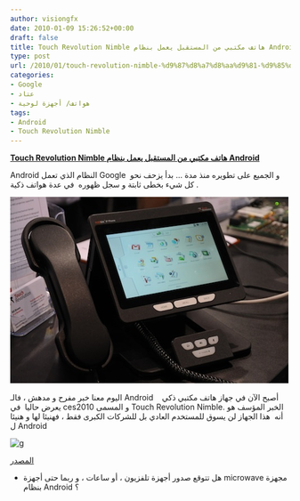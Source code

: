 ```yaml
---
author: visiongfx
date: 2010-01-09 15:26:52+00:00
draft: false
title: Touch Revolution Nimble هاتف مكتبي من المستقبل يعمل بنظام Android
type: post
url: /2010/01/touch-revolution-nimble-%d9%87%d8%a7%d8%aa%d9%81-%d9%85%d9%83%d8%aa%d8%a8%d9%8a-%d9%85%d9%86-%d8%a7%d9%84%d9%85%d8%b3%d8%aa%d9%82%d8%a8%d9%84-%d9%8a%d8%b9%d9%85%d9%84-%d8%a8%d9%86%d8%b8%d8%a7%d9%85-an/
categories:
- Google
- عتاد
- هواتف/ أجهزة لوحية
tags:
- Android
- Touch Revolution Nimble
---
```


[**Touch Revolution Nimble هاتف مكتبي من المستقبل يعمل بنظام Android**](https://www.it-scoop.com/2010/01/touch-revolution-nimble-%d9%87%d8%a7%d8%aa%d9%81-%d9%85%d9%83%d8%aa%d8%a8%d9%8a-%d9%85%d9%86-%d8%a7%d9%84%d9%85%d8%b3%d8%aa%d9%82%d8%a8%d9%84-%d9%8a%d8%b9%d9%85%d9%84-%d8%a8%d9%86%d8%b8%d8%a7%d9%85-an/)


Android  النظام الذي تعمل Google  و الجميع على تطويره منذ مدة ... بدأ يزحف نحو كل شيء بخطى ثابتة و سجل ظهوره  في عدة هواتف ذكية .


[![f](500x_dsc_1348.jpg)
](https://www.it-scoop.com/2010/01/touch-revolution-nimble-%d9%87%d8%a7%d8%aa%d9%81-%d9%85%d9%83%d8%aa%d8%a8%d9%8a-%d9%85%d9%86-%d8%a7%d9%84%d9%85%d8%b3%d8%aa%d9%82%d8%a8%d9%84-%d9%8a%d8%b9%d9%85%d9%84-%d8%a8%d9%86%d8%b8%d8%a7%d9%85-an/)




اليوم معنا خبر مفرح و مدهش ، فالـ Android   أصبح الآن في جهاز هاتف مكتبي ذكي   يعرض حاليا  في ces2010 و المسمى Touch Revolution Nimble.
الخبر المؤسف هو أنه  هذا الجهاز لن يسوق للمستخدم العادي بل للشركات الكبرى فقط ، فهنيئا لها و هنيئا ل Android




[![g](http://i.imagehost.org/0416/maincontent2010.png)
](https://www.it-scoop.com/2010/01/touch-revolution-nimble-%d9%87%d8%a7%d8%aa%d9%81-%d9%85%d9%83%d8%aa%d8%a8%d9%8a-%d9%85%d9%86-%d8%a7%d9%84%d9%85%d8%b3%d8%aa%d9%82%d8%a8%d9%84-%d9%8a%d8%b9%d9%85%d9%84-%d8%a8%d9%86%d8%b8%d8%a7%d9%85-an/)


[المصدر](http://www.touchrev.com/)

- هل تتوقع صدور أجهزة تلفزيون ، أو ساعات ، و ربما حتى أجهزة microwave مجهزة بنظام Android ؟

